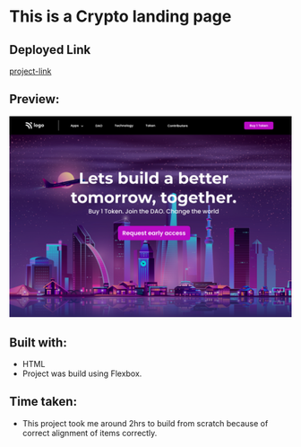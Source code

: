 # This is a Crypto landing page

## Deployed Link

[project-link](https://phani-sai-project-05.netlify.app/)

## Preview:

![Desktop view](./5.png)

## Built with:

- HTML
- Project was build using Flexbox.


## Time taken:

- This project took me around 2hrs to build from scratch because of correct alignment of items correctly.



